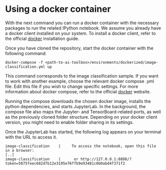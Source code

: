 <!--- Copyright 2021 Siemens AG -->
<!--- SPDX-License-Identifier: MIT -->

# Using a docker container

With the next command you can run a docker container with the necessary packages to run the related IPython notebook. We assume you already have a docker client installed on your system. To install a docker client, refer to the official [docker](https://www.docker.com/get-started) installation guide.

Once you have cloned the repository, start the docker container with the following command:  

```commandline
docker-compose -f <path-to-ai-toolbox>/environments/dockerized/image-classification.yml up
```

This command corresponds to the image classification sample. If you want to work with another example, choose the relevant docker compose .yml file. Edit this file if you wish to change specific settings. For more information about docker compose, refer to the official [docker](https://docs.docker.com/compose/gettingstarted/) website.

Running the compose downloads the chosen docker image, installs the python dependencies, and starts JupyterLab. In the background, the compose file also maps the Jupyter- and TensorBoard-related ports, as well as the previously cloned folder structure. Depending on your docker client version, you might need to enable folder sharing in its settings.

Once the JupyterLab has started, the following log appears on your terminal with the URL to access it.
```commandline
image-classification    |     To access the notebook, open this file in a browser:
[..]
image-classification    |      or http://127.0.0.1:8888/?token=5075feec682d7b12e3195e76ffb9e93481c0b0abd4f371f2
```

